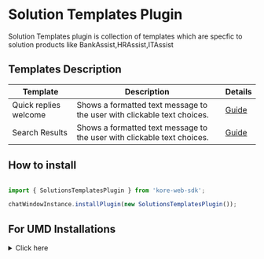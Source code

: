# Solution Templates Plugin
Solution Templates plugin is collection of templates which are specfic to solution products like BankAssist,HRAssist,ITAssist

## Templates Description

| Template  | Description |  Details
| ------------- | ------------- |------------- |
| Quick replies welcome | Shows a formatted text message to the user with clickable text choices.|[Guide ](../../templates/quickRepliesWelcome) 
| Search Results| Shows a formatted text message to the user with clickable text choices.|[Guide ](../../templates/barChartTemplate)

## How to install

```js

import { SolutionsTemplatesPlugin } from 'kore-web-sdk';

chatWindowInstance.installPlugin(new SolutionsTemplatesPlugin());

```

## For UMD Installations
<details>

 <summary>Click here</summary>
	<br>
  
  1. Include kore-solutions-plugin-umd.js in index.html

```js
<script  src="PATH_TO_FILE/kore-solutions-plugin-umd.js"></script>

```
  2. Get plugin reference

```js
var SolutionsTemplatesPlugin=KoreSolutionsTemplatesPluginSDK.SolutionsTemplatesPlugin;


chatWindowInstance.installPlugin(new SolutionsTemplatesPlugin());
```
 </details>

